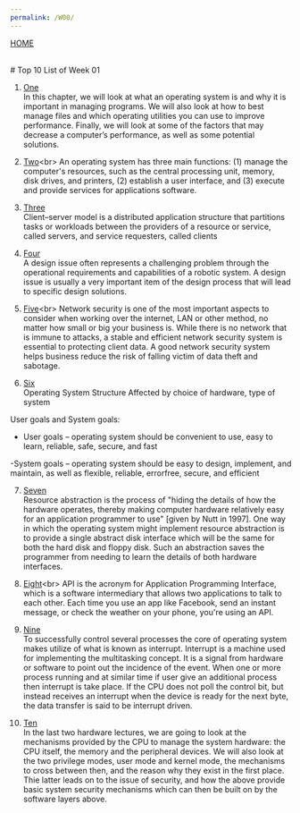 ```yaml
---
permalink: /W00/
---
```


[HOME](../) 


<br>
# Top 10 List of Week 01


1. [One](https://intl.siyavula.com/read/cat/grade-12-cat/system-software-and-computer-management/06-system-software-and-computer-management?id=sec6-2)<br>
In this chapter, we will look at what an operating system is and why it is important in managing programs. We will also look at how to best manage files and which operating utilities you can use to improve performance. Finally, we will look at some of the factors that may decrease a computer’s performance, as well as some potential solutions.

2. [Two](https://homepage.cs.uri.edu/faculty/wolfe/book/Readings/Reading07.htm#:~:text=An%20operating%20system%20has%20three,provide%20services%20for%20applications%20software.&text=Thus%20you%20both%20establish%20a%20user%20interface%20and%20execute%20software.)<br>
An operating system has three main functions: (1) manage the computer's resources, such as the central processing unit, memory, disk drives, and printers, (2) establish a user interface, and (3) execute and provide services for applications software.

3. [Three](https://en.wikipedia.org/wiki/Client%E2%80%93server_model)<br>
Client–server model is a distributed application structure that partitions tasks or workloads between the providers of a resource or service, called servers, and service requesters, called clients

4. [Four](https://www.coursehero.com/file/47880730/2ppt/)<br>
A design issue often represents a challenging problem through the operational requirements and capabilities of a robotic system. A design issue is usually a very important item of the design process that will lead to specific design solutions.

5. [Five](https://www.ecpi.edu/blog/importance-of-network-security-safety-in-the-digital-world#:~:text=A%20good%20network%20security%20system,shared%20data%20is%20kept%20secure.)<br>
Network security is one of the most important aspects to consider when working over the internet, LAN or other method, no matter how small or big your business is. While there is no network that is immune to attacks, a stable and efficient network security system is essential to protecting client data. A good network security system helps business reduce the risk of falling victim of data theft and sabotage.

6. [Six](https://www.cs.nmt.edu/~cs325/spring%2011/Lectures/Lec04-OSStructure.pdf)<br>
Operating System Structure Affected by choice of hardware, type of system 

User goals and System goals:

- User goals – operating system should be convenient to use,
easy to learn, reliable, safe, secure, and fast

-System goals – operating system should be easy to design,
implement, and maintain, as well as flexible, reliable, errorfree, secure, and efficient

7. [Seven](http://pages.cs.wisc.edu/~remzi/OSTEP/cpu-intro.pdf)<br>
Resource abstraction is the process of "hiding the details of how the hardware operates, thereby making computer hardware relatively easy for an application programmer to use" [given by Nutt in 1997]. One way in which the operating system might implement resource abstraction is to provide a single abstract disk interface which will be the same for both the hard disk and floppy disk. Such an abstraction saves the programmer from needing to learn the details of both hardware interfaces.

8. [Eight](https://www.mulesoft.com/resources/api/what-is-an-api#:~:text=API%20is%20the%20acronym%20for,you're%20using%20an%20API.)<br>
API is the acronym for Application Programming Interface, which is a software intermediary that allows two applications to talk to each other. Each time you use an app like Facebook, send an instant message, or check the weather on your phone, you're using an API.

9. [Nine](https://www.ukessays.com/essays/computer-science/interrupts-in-operating-systems-computer-science-essay.php)<br>
To successfully control several processes the core of operating system makes utilize of what is known as interrupt. Interrupt is a machine used for implementing the multitasking concept. It is a signal from hardware or software to point out the incidence of the event. When one or more process running and at similar time if user give an additional process then interrupt is take place. If the CPU does not poll the control bit, but instead receives an interrupt when the device is ready for the next byte, the data transfer is said to be interrupt driven.

10. [Ten](https://minnie.tuhs.org/CompArch/Lectures/week05.html)<br>
In the last two hardware lectures, we are going to look at the mechanisms provided by the CPU to manage the system hardware: the CPU itself, the memory and the peripheral devices.
We will also look at the two privilege modes, user mode and kernel mode, the mechanisms to cross between then, and the reason why they exist in the first place.
Thie latter leads on to the issue of security, and how the above provide basic system security mechanisms which can then be built on by the software layers above.
